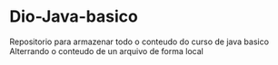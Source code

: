 # Dio-Java-basico
Repositorio para armazenar todo o conteudo do curso de java basico
Alterrando o conteudo de un arquivo de forma local